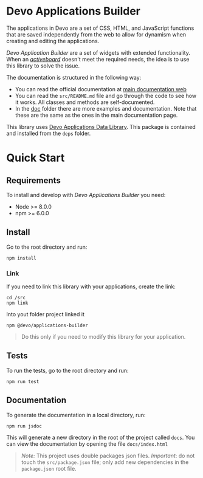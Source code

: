 # Devo Applications Builder

The applications in Devo are a set of CSS, HTML, and JavaScript functions
that are saved independently from the web to allow for dynamism when creating and
editing the applications.

_Devo Application Builder_ are a set of widgets with extended functionality.
When an [_activeboard_](https://docs.devo.com/confluence/ndt/latest/activeboards)
doesn't meet the required needs, the idea is to use this library to solve the issue.

The documentation is structured in the following way:

- You can read the official documentation at [main documentation web](https://github.com/DevoInc/applications-builder)
- You can read the `src/README.md` file and go through the code to see how it
  works. All classes and methods are self-documented.
- In the [doc](./doc/index.md) folder there are more examples and documentation.
  Note that these are the same as the ones in the main documentation page.

This library uses [Devo Applications Data Library](https://github.com/DevoInc/applications-data-library).
This package is contained and installed from the `deps` folder.

# Quick Start

## Requirements

To install and develop with _Devo Applications Builder_ you need:

- Node >= 8.0.0
- npm >= 6.0.0

## Install

Go to the root directory and run:

```
npm install
```

### Link

If you need to link this library with your applications, create the link:

```
cd /src
npm link
```

Into yout folder project linked it

```
npm @devo/applications-builder
```

> Do this only if you need to modify this library for your application.

## Tests

To run the tests, go to the root directory and run:

```
npm run test
```

## Documentation

To generate the documentation in a local directory, run:

```
npm run jsdoc
```

This will generate a new directory in the root of the project called `docs`.
You can view the documentation by opening the file `docs/index.html`


> *Note:* This project uses double packages json files. 
_Important_: do not touch the `src/package.json` file; only add new dependencies in the 
`package.json` root file.
